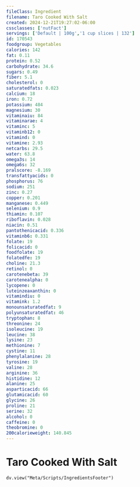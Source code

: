 ```yaml
---
fileClass: Ingredient
filename: Taro Cooked With Salt
created: 2024-12-21T19:27:02-06:00
cssclasses: ['nutFact']
servings: ['Default | 100g','1 cup slices | 132']
id: 170543
foodgroup: Vegetables
calories: 142
fat: 0.11
protein: 0.52
carbohydrate: 34.6
sugars: 0.49
fiber: 5.1
cholesterol: 0
saturatedfats: 0.023
calcium: 18
iron: 0.72
potassium: 484
magnesium: 30
vitaminaiu: 84
vitaminarae: 4
vitaminc: 5
vitaminb12: 0
vitamind: 0
vitamine: 2.93
netcarbs: 29.5
water: 63.8
omega3s: 14
omega6s: 32
pralscore: -8.169
transfattyacids: 0
phosphorus: 76
sodium: 251
zinc: 0.27
copper: 0.201
manganese: 0.449
selenium: 0.9
thiamin: 0.107
riboflavin: 0.028
niacin: 0.51
pantothenicacid: 0.336
vitaminb6: 0.331
folate: 19
folicacid: 0
foodfolate: 19
folatedfe: 19
choline: 21.3
retinol: 0
carotenebeta: 39
carotenealpha: 0
lycopene: 0
luteinzeaxanthin: 0
vitamindiu: 0
vitamink: 1.2
monounsaturatedfat: 9
polyunsaturatedfat: 46
tryptophan: 8
threonine: 24
isoleucine: 19
leucine: 38
lysine: 23
methionine: 7
cystine: 11
phenylalanine: 28
tyrosine: 19
valine: 28
arginine: 36
histidine: 12
alanine: 25
asparticacid: 66
glutamicacid: 60
glycine: 26
proline: 21
serine: 32
alcohol: 0
caffeine: 0
theobromine: 0
200calorieweight: 140.845
---
```


# Taro Cooked With Salt

```dataviewjs
dv.view("Meta/Scripts/IngredientsFooter")
```